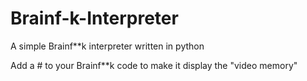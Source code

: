 # Brainf-k-Interpreter
A simple Brainf**k interpreter written in python

Add a # to your Brainf**k code to make it display the "video memory"
